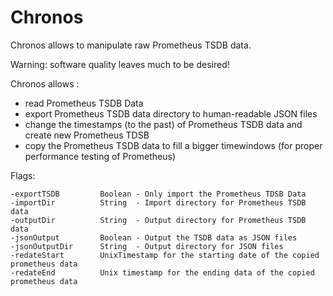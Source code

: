 # Chronos
Chronos allows to manipulate raw Prometheus TSDB data.

Warning: software quality leaves much to be desired!

Chronos allows : 
- read Prometheus TSDB Data 
- export Prometheus TSDB data directory to human-readable JSON files
- change the timestamps (to the past) of Prometheus TSDB data and create new Prometheus TDSB
- copy the Prometheus TSDB data to fill a bigger timewindows (for proper performance testing of Prometheus)

Flags: 
 
 ```
-exportTSDB         Boolean - Only import the Prometheus TDSB Data 
-importDir          String  - Import directory for Prometheus TSDB data
-outputDir          String  - Output directory for Prometheus TSDB data
-jsonOutput         Boolean - Output the TSDB data as JSON files
-jsonOutputDir      String  - Output directory for JSON files 
-redateStart        UnixTimestamp for the starting date of the copied prometheus data
-redateEnd          Unix timestamp for the ending data of the copied prometheus data 

```



